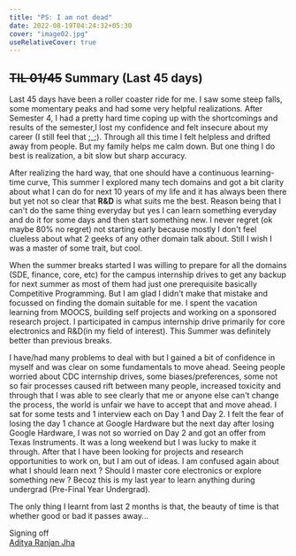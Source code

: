 ```yaml
---
title: "PS: I am not dead"
date: 2022-08-19T04:24:32+05:30
cover: "image02.jpg"
useRelativeCover: true
---
```


## ~~TIL 01/45~~ Summary (Last 45 days)

Last 45 days have been a roller coaster ride for me. I saw some steep falls, some momentary peaks and had some very helpful realizations. After Semester 4, I had a pretty hard time coping up with the shortcomings and results of the semester,I lost my confidence and felt insecure about my career (I still feel that ;_;). Through all this time I felt helpless and drifted away from people. But my family helps me calm down. But one thing I do best is realization, a bit slow but sharp accuracy. 

After realizing the hard way, that one should have a continuous learning-time curve, This summer I explored many tech domains and got a bit clarity about what I can do for next 10 years of my life and it has always been there but yet not so clear that **R&D** is what suits me the best. Reason being that I can't do the same thing everyday but yes I can learn something everyday and do it for some days and then start something new. I never regret (ok maybe 80% no regret) not starting early because mostly I don't feel clueless about what 2 geeks of any other domain talk about. Still I wish I was a master of some trait, but cool.

When the summer breaks started I was willing to prepare for all the domains (SDE, finance, core, etc) for the campus internship drives to get any backup for next summer as most of them had just one prerequisite basically Competitive Programming. But I am glad I didn't make that mistake and focussed on finding the domain suitable for me. I spent the vacation learning from MOOCS, building self projects and working on a sponsored research project. I participated in campus internship drive primarily for core electronics and R&D(in my field of interest). This Summer was definitely better than previous breaks.

I have/had many problems to deal with but I gained a bit of confidence in myself and was clear on some fundamentals to move ahead. Seeing people worried about CDC internship drives, some biases/preferences, some not so fair processes caused rift between many people, increased toxicity and through that I was able to see clearly that me or anyone else can't change the process, the world is unfair we have to accept that and move ahead. I sat for some tests and 1 interview each on Day 1 and Day 2. I felt the fear of losing the day 1 chance at Google Hardware but the next day after losing Google Hardware, I was not so worried on Day 2 and got an offer from Texas Instruments. It was a long weekend but I was lucky to make it through. After that I have been looking for projects and research opportunities to work on, but I am out of ideas. I am confused again about what I should learn next ? Should I master core electronics or explore something new ? Becoz this is my last year to learn anything during undergrad (Pre-Final Year Undergrad).

The only thing I learnt from last 2 months is that, the beauty of time is that whether good or bad it passes away...
 
Signing off \
[Aditya Ranjan Jha](https://github.com/Adiboy3112)





